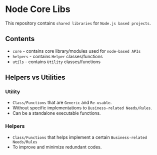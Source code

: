 # Node Core Libs

This repository contains `shared libraries` for `Node.js based projects`.

## Contents

- `core` - contains core library/modules used for `node-based APIs`
- `helpers` - contains `Helper` classes/functions
- `utils` - contains `Utility` classes/functions

## Helpers vs Utilities

### Utility 

- `Class/Functions` that are `Generic` and `Re-usable`.
- Without specific implementations to `Business-related Needs/Rules`.
- Can be a standalone executable functions.

### Helpers

- `Class/Functions` that helps implement a certain `Business-related Needs/Rules`
- To improve and minimize redundant codes.
